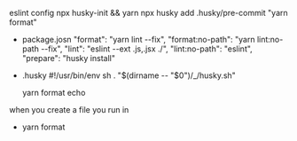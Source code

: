 eslint config
  npx husky-init && yarn
  npx husky add .husky/pre-commit "yarn format"

  * package.josn
    "format": "yarn lint --fix",
    "format:no-path": "yarn lint:no-path --fix",
    "lint": "eslint --ext .js,.jsx ./",
    "lint:no-path": "eslint",
    "prepare": "husky install"

  * .husky
    #!/usr/bin/env sh
    . "$(dirname -- "$0")/_/husky.sh"

    yarn format
    echo

when you create a file
  you run in 
  * yarn format